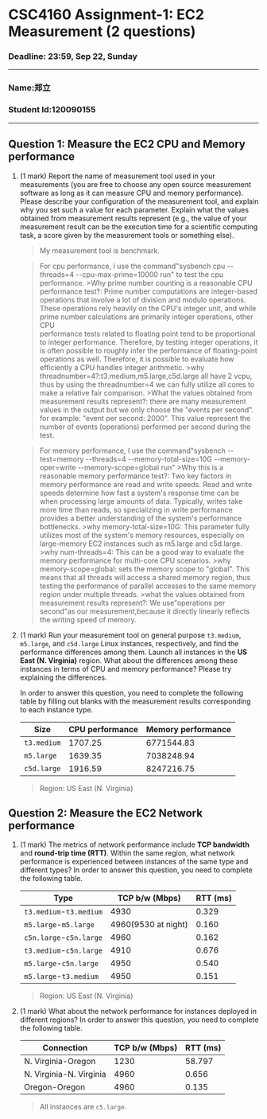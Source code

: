 # CSC4160 Assignment-1: EC2 Measurement (2 questions)

### Deadline: 23:59, Sep 22, Sunday
---

### Name:郑立
### Student Id:120090155
---

## Question 1: Measure the EC2 CPU and Memory performance

1. (1 mark) Report the name of measurement tool used in your measurements (you are free to choose any open source measurement software as long as it can measure CPU and memory performance). Please describe your configuration of the measurement tool, and explain why you set such a value for each parameter. Explain what the values obtained from measurement results represent (e.g., the value of your measurement result can be the execution time for a scientific computing task, a score given by the measurement tools or something else).

    > My measurement tool is benchmark. 

    >For cpu performance, I use the command"sysbench cpu --threads=4 --cpu-max-prime=10000 run" to test the cpu performance. 
        >Why prime number counting is a reasonable CPU performance test?:
            Prime number computations are integer-based operations that involve a lot of division and modulo 
            operations. These operations rely heavily on the CPU's integer unit, and while prime number calculations are primarily integer operations, other CPU       
            performance tests related to floating point tend to be proportional to integer performance. Therefore, by testing integer operations, it is often possible to
            roughly infer the performance of floating-point operations as well. Therefore, it is possible to evaluate how efficiently a CPU handles integer arithmetic.
        >why threadnumber=4?:t3.medium,m5.large,c5d.large all have 2 vcpu, thus by using the threadnumber=4 we can fully utilize all cores to make a relative fair
            comparison.
        >What the values obtained from measurement results represent?:
            there are many measurement values in the output but we only choose the "events per second". for example: "event per second: 2000". This value represent the
            number of events (operations) performed per second during the test. 

    >For memory performance, I use the command"sysbench --test=memory --threads=4 --memory-total-size=10G --memory-oper=write --memory-scope=global run"
        >Why this is a reasonable memory performance test?:
            Two key factors in memory performance are read and write speeds. Read and write speeds determine how fast a system's response time can be when processing large amounts of data. Typically, writes take more time than reads, so specializing in write performance provides a better understanding of the system's performance bottlenecks.
        >why memory-total-size=10G: This parameter fully utilizes most of the system's memory resources, especially on large-memory EC2 instances such as m5.large and
            c5d.large. 
        >why num-threads=4:  This can be a good way to evaluate the memory performance for multi-core CPU scenarios.
        >why memory-scope=global:  sets the memory scope to "global". This means that all threads will access a shared memory region, thus testing the performance of
            parallel accesses to the same memory region under multiple threads.
        >what the values obtained from measurement results represent?:
            We use"operations per second"as our measurement,because it directly linearly reflects the writing speed of memory.



2. (1 mark) Run your measurement tool on general purpose `t3.medium`, `m5.large`, and `c5d.large` Linux instances, respectively, and find the performance differences among them. Launch all instances in the **US East (N. Virginia)** region. What about the differences among these instances in terms of CPU and memory performance? Please try explaining the differences. 

    In order to answer this question, you need to complete the following table by filling out blanks with the measurement results corresponding to each instance type.

    | Size      | CPU performance | Memory performance |
    |-----------|-----------------|--------------------|
    | `t3.medium` |     1707.25   |  6771544.83        |
    | `m5.large`  |     1639.35   |  7038248.94        |
    | `c5d.large` |     1916.59   |  8247216.75        |

    > Region: US East (N. Virginia)

## Question 2: Measure the EC2 Network performance

1. (1 mark) The metrics of network performance include **TCP bandwidth** and **round-trip time (RTT)**. Within the same region, what network performance is experienced between instances of the same type and different types? In order to answer this question, you need to complete the following table.  

    | Type          | TCP b/w (Mbps) | RTT (ms) |
    |---------------|----------------|----------|
    | `t3.medium`-`t3.medium` |       4930            |   0.329     |
    | `m5.large`-`m5.large`   | 4960(9530 at night)   |   0.160     |
    | `c5n.large`-`c5n.large` |         4960          |   0.162     |
    | `t3.medium`-`c5n.large` |       4910            |   0.676     |
    | `m5.large`-`c5n.large`  |         4950          |   0.540     |
    | `m5.large`-`t3.medium`  |         4950          |   0.151     |

    > Region: US East (N. Virginia)

2. (1 mark) What about the network performance for instances deployed in different regions? In order to answer this question, you need to complete the following table.

    | Connection | TCP b/w (Mbps)  | RTT (ms) |
    |------------|-----------------|--------------------|
    | N. Virginia-Oregon |       1230          |      58.797              |
    | N. Virginia-N. Virginia  |     4960      |      0.656               |
    | Oregon-Oregon |        4960         |           0.135        |

    > All instances are `c5.large`.

